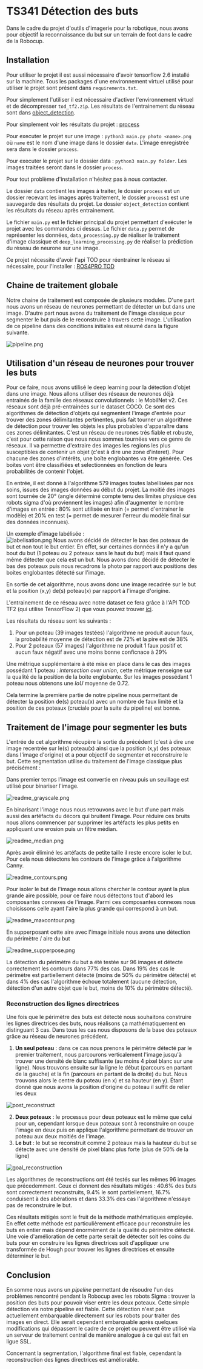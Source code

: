 # TS341 Détection des buts

Dans le cadre du projet d'outils d'imagerie pour la robotique, nous avons pour objectif la reconnaissance du but sur un terrain de foot dans le cadre de la Robocup.

## Installation

Pour utiliser le projet il est aussi nécessaire d'avoir tensorflow 2.6 installé sur la machine. Tous les packages d'une environnement virtuel utilisé pour utiliser le projet sont présent dans `requirements.txt`.

Pour simplement l'utiliser il est nécessaire d'activer l'environnement virtuel et de décompresser `tod_tf2.zip`. Les résultats de l'entrainement du réseau sont dans [object_detection](object_detection/training/ssd_mobilnet/saved_model3).

Pour simplement voir les résultats du projet : [process](process1)

Pour executer le projet sur une image : `python3 main.py photo <name>.png` où `name` est le nom d'une image dans le dossier `data`. L'image enregistrée sera dans le dossier `process`.

Pour executer le projet sur le dossier data : `python3 main.py folder`. Les images traitées seront dans le dossier `process`.

Pour tout problème d'installation n'hésitez pas à nous contacter.

Le dossier `data` contient les images à traiter, le dossier `process` est un dossier recevant les images après traitement, le dossier `process1` est une sauvegarde des résultats du projet. Le dossier `object_detection` contient les résultats du réseau après entrainement.

Le fichier `main.py` est le fichier principal du projet permettant d'exécuter le projet avec les commandes ci dessus. Le fichier `data.py` permet de représenter les données, `data_processing.py` de réaliser le traitement d'image classique et `deep_learning_processing.py` de réaliser la prédiction du réseau de neurone sur une image.

Ce projet nécessite d'avoir l'api TOD pour réentrainer le réseau si nécessaire, pour l'installer : [ROS4PRO TOD](https://learn.e.ros4.pro/fr/vision/object_detection_tf2/tod_install/)

## Chaine de traitement globale

Notre chaine de traitement est composée de plusieurs modules. D'une part nous avons un réseau de neurones permettant de détecter un but dans une image. D'autre part nous avons du traitement de l'image classique pour segmenter le but puis de le reconstruire à travers cette image. L'utilisation de ce pipeline dans des conditions initiales est résumé dans la figure suivante.

![pipeline.png](readme_images/pipeline.png)

## Utilisation d'un réseau de neurones pour trouver les buts

Pour ce faire, nous avons utilisé le deep learning pour la détection d'objet dans une image. Nous allons utiliser des réseaux de neurones déjà entrainés de la famille des réseaux convolutionnels : le MobilNet v2. Ces réseaux sont déjà pré-entrainées sur le dataset COCO. Ce sont des algorithmes de détection d'objets qui segmentent l'image d'entrée pour trouver des zones délimitantes pertinentes, puis fait tourner un algorithme de détection pour trouver les objets les plus probables d'apparaître dans ces zones délimitantes. C'est un réseau de neurones trés fiable et robuste, c'est pour cette raison que nous nous sommes tournées vers ce genre de réseaux. Il va permettre d'extraire des images les regions les plus susceptibles de contenir un objet (c'est à dire une zone d'interet). Pour chacune des zones d'intérêts, une boîte englobantes va être générée. Ces boites vont être classifiées et selectionnées en fonction de leurs probabilités de contenir l'objet.   

En entrée, il est donné à l'algorithme 579 images toutes labellisées par nos soins, issues des images données au début du projet. La moitié des images sont tournée de 20° (angle déterminé compte tenu des limites physique des robots sigma d'où proviennent les images) afin d'augmenter le nombre d'images en entrée : 80% sont utilisée en train (= permet d'entrainer le modèle) et 20% en test (= permet de mesurer l'erreur du modèle final sur des données inconnues). 

Un exemple d'image labélisée :  
![labelisation.png](readme_images/labelisation.png)
Nous avons décidé de détecter le bas des poteaux de but et non tout le but entier. En effet, sur certaines données il n'y a qu'un bout du but (1 poteau ou 2 poteaux sans le haut du but) mais il faut quand même détecter que cela est un but. Nous avons donc décidé de détecter le bas des poteaux puis nous recadrons la photo par rapport aux positions des boites englobantes détecté sur l'image. 

En sortie de cet algorithme, nous avons donc une image recadrée sur le but et la position (x,y) de(s) poteau(x) par rapport à l'image d'origine.  

L'entrainement de ce réseau avec notre dataset ce fera grâce à l'API TOD TF2 (qui utilise TensorFlow 2) que vous pouvez trouver [ici](https://github.com/cjlux/tod_tf2_tools).

Les résultats du réseau sont les suivants : 
1. Pour un poteau (39 images testées) l'algorithme ne produit aucun faux, la probabilité moyenne de détection est de 72% et la pire est de 38%
2. Pour 2 poteaux (57 images) l'algorithme ne produit 1 faux positif et aucun faux négatif avec une moins bonne conficnace à 29%

Une métrique supplémentaire à été mise en place dans le cas des images possédant 1 poteau : _intersection over union_, cette métrique renseigne sur la qualité de la position de la boite englobante. Sur les images possédant 1 poteau nous obtenons une _IoU_ moyenne de 0.72. 

Cela termine la première partie de notre pipeline nous permettant de détecter la position de(s) poteau(x) avec un nombre de faux limité et la position de ces poteaux (cruciale pour la suite du pipeline) est bonne.

## Traitement de l'image pour segmenter les buts

L'entrée de cet algorithme récupère la sortie du précédent (c'est à dire une image recentrée sur le(s) poteau(x) ainsi que la position (x,y) des poteaux dans l'image d'origine) et a pour objectif de segmenter et reconstruire le but. Cette segmentation utilise du traitement de l'image classique plus précisément : 

Dans premier temps l'image est convertie en niveau puis un seuillage est utilisé pour binariser l'image. 

![readme_grayscale.png](readme_images/readme_grayscale.png)

En binarisant l'image nous nous retrouvons avec le but d'une part mais aussi des artéfacts du décors qui bruitent l'image. Pour réduire ces bruits nous allons commencer par supprimer les artéfacts les plus petits en appliquant une erosion puis un filtre médian. 

![readme_median.png](readme_images/readme_median.png)

Après avoir éliminé les artéfacts de petite taille il reste encore isoler le but. Pour cela nous détectons les contours de l'image grâce à l'algorithme Canny. 

![readme_contours.png](readme_images/readme_contours.png)

Pour isoler le but de l'image nous allons chercher le contour ayant la plus grande aire possible, pour ce faire nous détectons tout d'abord les composantes connexes de l'image. Parmi ces composantes connexes nous choisissons celle ayant l'aire la plus grande qui correspond à un but. 

![readme_maxcontour.png](readme_images/readme_maxcontour.png)

En supperposant cette aire avec l'image initiale nous avons une détection du périmètre / aire du but

![readme_supperpose.png](readme_images/readme_supperpose.png)

La détection du périmètre du but a été testée sur 96 images et détecte correctement les contours dans 77% des cas. Dans 19% des cas le périmètre est partiellement détecté (moins de 50% du périmètre détecté) et dans 4% des cas l'algorithme échoue totalement (aucune détection, détection d'un autre objet que le but, moins de 10% du périmètre détecté).

### Reconstruction des lignes directrices

Une fois que le périmètre des buts est détecté nous souhaitons construire les lignes directrices des buts, nous réalisons ça mathématiquement en distinguant 3 cas. Dans tous les cas nous disposons de la base des poteaux grâce au réseau de neurones précédent.
1. **Un seul poteau** : dans ce cas nous prenons le périmètre détecté par le premier traitement, nous parcourons verticalement l'image jusqu'à trouver une densité de blanc suffisante (au moins 4 pixel blanc sur une ligne). Nous trouvons ensuite sur la ligne le début (parcours en partant de la gauche) et la fin (parcours en partant de la droite) du but. Nous trouvons alors le centre du poteau (en x) et sa hauteur (en y). Étant donné que nous avons la position d'origine du poteau il suffit de relier les deux

![post_reconstruct](readme_images/post_reconstruct.png)

2. **Deux poteaux** : le processus pour deux poteaux est le même que celui pour un, cependant lorsque deux poteaux sont à reconstruire on coupe l'image en deux puis on applique l'algorithme permettant de trouver un poteau aux deux moitiés de l'image. 
3. **Le but** : le but se reconstruit comme 2 poteaux mais la hauteur du but se détecte avec une densité de pixel blanc plus forte (plus de 50% de la ligne)

![goal_reconstruction](readme_images/5006.png)

Les algorithmes de reconstructions ont été testés sur les mêmes 96 images que précedemment. Ceux ci donnent des résultats mitigés : 40.6% des buts sont correctement reconstruits, 9.4% le sont partiellement, 16.7% conduisent à des abérations et dans 33.3% des cas l'algorithme n'essaye pas de reconstruire le but. 

Ces résultats mitigés sont le fruit de la méthode mathématiques employée. En effet cette méthode est particulièrement efficace pour reconstruire les buts en entier mais dépend énormément de la qualité du périmètre détecté. Une voie d'amélioration de cette parte serait de détecter soit les coins du buts pour en construire les lignes directrices soit d'appliquer une transformée de Hough pour trouver les lignes directrices et ensuite déterminer le but.

## Conclusion 

En somme nous avons un _pipeline_ permettant de résoudre l'un des problèmes rencontré pendant la Robocup avec les robots Sigma : trouver la position des buts pour pouvoir viser entre les deux poteaux. Cette simple détection via notre pipeline est fiable. Cette détection n'est pas actuellement embarquable directement sur les robots pour traiter des images en direct. Elle serait cependant embarquable après quelques modifications qui dépassent le cadre de ce projet ou peuvent être utilisé via un serveur de traitement central de manière analogue à ce qui est fait en ligue SSL.

Concernant la segmentation, l'algorithme final est fiable, cependant la reconstruction des lignes directrices est améliorable.
